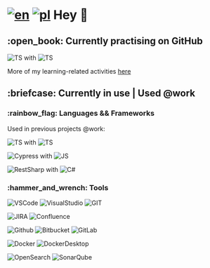 # [![en](https://img.shields.io/badge/lang-en-red.svg)](https://github.com/bugITwhisperer/bugITwhisperer/blob/main/README.md) [![pl](https://img.shields.io/badge/lang-pl-green.svg)](https://github.com/bugITwhisperer/bugITwhisperer/blob/main/README.pl.md) Hey 👋

<h2 align="left">:open_book: Currently practising on GitHub</h2>
<div id="learning-now-badges">
  
![TS](https://img.shields.io/badge/Framework-Playwright-323330?style=plastic&logo=Playwright&logoColor=F7DF1E&color=darkgray) with ![TS](https://img.shields.io/badge/Code-TypeScript-323330?style=plastic&logo=typescript&logoColor=F7DF1E&color=darkgray)
</div>

More of my learning-related activities [here](https://github.com/bugITwhisperer/bugITwhisperer/blob/main/README.learning-activities.md)

<h2 align="left">:briefcase: Currently in use | Used @work</h2>
<h3 align="left">:rainbow_flag: Languages && Frameworks </h3>
<div id="in-use-badges">

Used in previous projects @work:

![TS](https://img.shields.io/badge/Framework-Playwright-323330?style=plastic&logo=Playwright&logoColor=F7DF1E&color=darkgray) with ![TS](https://img.shields.io/badge/Code-TypeScript-323330?style=plastic&logo=typescript&logoColor=F7DF1E&color=darkgray)

![Cypress](https://img.shields.io/badge/Framework-Cypress-323330?style=plastic&logo=Cypress&logoColor=F7DF1E&color=darkgray) with ![JS](https://img.shields.io/badge/Code-JavaScript-323330?style=plastic&logo=javascript&logoColor=F7DF1E&color=darkgray)

![RestSharp](https://img.shields.io/badge/Framework-RestSharp-323330?style=plastic&logo=restsharp&logoColor=F7DF1E&color=darkgray) with ![C#](https://img.shields.io/badge/Code-C%23-%23239120.svg?style=plastic&logo=c-sharp&logoColor=F7DF1E&color=darkgray)
</div>

<h3 align="left">:hammer_and_wrench: Tools</h3>
<div id="tools">
  
![VSCode](https://img.shields.io/badge/Visual_Studio_Code-0078D4?style=plastic&logo=visual%20studio%20code&logoColor=white)
![VisualStudio](https://img.shields.io/badge/Visual_Studio-5C2D91?style=plastic&logo=visual%20studio&logoColor=white)
![GIT](https://img.shields.io/badge/GIT-orange?style=plastic&logo=git&logoColor=white)

![JIRA](https://img.shields.io/badge/Jira-0052CC?style=plastic&logo=Jira&logoColor=white)
![Confluence](https://img.shields.io/badge/Confluence-0052CC.svg?style=plastic&logo=confluence&logoColor=white)

![Github](https://img.shields.io/badge/Github-black?style=plastic&logo=github&logoColor=gray&Color=white)
![Bitbucket](https://img.shields.io/badge/Bitbucket-0052CC?style=plastic&logo=bitbucket&logoColor=blue&Color=white)
![GitLab](https://img.shields.io/badge/GitLab-5C2D91?style=plastic&logo=gitlab&logoColor=orange&Color=white)

![Docker](https://img.shields.io/badge/Docker-darkblue?style=plastic&logo=docker&logoColor=white)
![DockerDesktop](https://img.shields.io/badge/DockerDesktop-darkblue?style=plastic&logo=docker&logoColor=white)

![OpenSearch](https://img.shields.io/badge/OpenSearch-white?style=plastic&logo=opensearch&logoColor=4E9BCD&color=white)
![SonarQube](https://img.shields.io/badge/SonarQube-white?style=plastic&logo=sonarqube&logoColor=4E9BCD&color=white)
</div>
